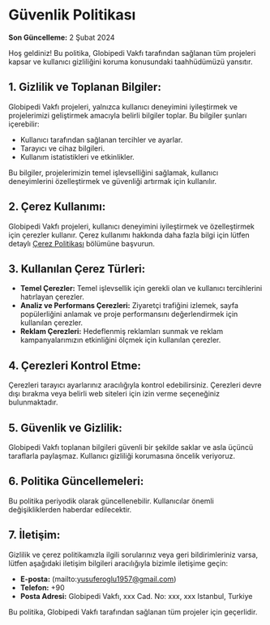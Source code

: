 # Güvenlik Politikası

**Son Güncelleme:** 2 Şubat 2024

Hoş geldiniz! Bu politika, Globipedi Vakfı tarafından sağlanan tüm projeleri kapsar ve kullanıcı gizliliğini koruma konusundaki taahhüdümüzü yansıtır.

## 1. Gizlilik ve Toplanan Bilgiler:

Globipedi Vakfı projeleri, yalnızca kullanıcı deneyimini iyileştirmek ve projelerimizi geliştirmek amacıyla belirli bilgiler toplar. Bu bilgiler şunları içerebilir:

- Kullanıcı tarafından sağlanan tercihler ve ayarlar.
- Tarayıcı ve cihaz bilgileri.
- Kullanım istatistikleri ve etkinlikler.

Bu bilgiler, projelerimizin temel işlevselliğini sağlamak, kullanıcı deneyimlerini özelleştirmek ve güvenliği artırmak için kullanılır.

## 2. Çerez Kullanımı:

Globipedi Vakfı projeleri, kullanıcı deneyimini iyileştirmek ve özelleştirmek için çerezler kullanır. Çerez kullanımı hakkında daha fazla bilgi için lütfen detaylı [Çerez Politikası](#cookie-policy) bölümüne başvurun.

## 3. Kullanılan Çerez Türleri:

- **Temel Çerezler:** Temel işlevsellik için gerekli olan ve kullanıcı tercihlerini hatırlayan çerezler.
- **Analiz ve Performans Çerezleri:** Ziyaretçi trafiğini izlemek, sayfa popülerliğini anlamak ve proje performansını değerlendirmek için kullanılan çerezler.
- **Reklam Çerezleri:** Hedeflenmiş reklamları sunmak ve reklam kampanyalarımızın etkinliğini ölçmek için kullanılan çerezler.

## 4. Çerezleri Kontrol Etme:

Çerezleri tarayıcı ayarlarınız aracılığıyla kontrol edebilirsiniz. Çerezleri devre dışı bırakma veya belirli web siteleri için izin verme seçeneğiniz bulunmaktadır.

## 5. Güvenlik ve Gizlilik:

Globipedi Vakfı toplanan bilgileri güvenli bir şekilde saklar ve asla üçüncü taraflarla paylaşmaz. Kullanıcı gizliliği korumasına öncelik veriyoruz.

## 6. Politika Güncellemeleri:

Bu politika periyodik olarak güncellenebilir. Kullanıcılar önemli değişikliklerden haberdar edilecektir.

## 7. İletişim:

Gizlilik ve çerez politikamızla ilgili sorularınız veya geri bildirimleriniz varsa, lütfen aşağıdaki iletişim bilgileri aracılığıyla bizimle iletişime geçin:

- **E-posta:** (mailto:yusuferoglu1957@gmail.com)
- **Telefon:** +90
- **Posta Adresi:** Globipedi Vakfı, xxx Cad. No: xxx, xxx Istanbul, Turkiye


Bu politika, Globipedi Vakfı tarafından sağlanan tüm projeler için geçerlidir.
